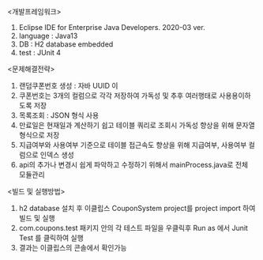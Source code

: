 <개발프레임워크>
1. Eclipse IDE for Enterprise Java Developers. 2020-03 ver.
2. language : Java13
3. DB : H2 database embedded
4. test : JUnit 4

<문제해결전략>
1. 랜덤쿠폰번호 생성 : 자바 UUID 이
2. 쿠폰번호는 3개의 컬럼으로 각각 저장하여 가독성 및 추후 여러행태로 사용용이하도록
저장 
3. 목록조회 : JSON 형식 사용 
4. 만료일은 현재일과 계산하기 쉽고 테이블 쿼리로 조회시 가독성 향상을 위해 문자열 형식으로 저장 
5. 지급여부와 사용여부 기준으로 테이블 접근속도 향상을 위해 지급여부, 사용여부 컬럼으로
인덱스 생성
6. api의 추가나 변경시 쉽게 파악하고 수정하기 위해서 mainProcess.java로 전체 모듈관리

<빌드 및 실행방법>
1. h2 database 설치 후 이클립스 CouponSystem project를 project import 하여 빌드 및 실행 
2. com.coupons.test 패키지 안의 각 테스트 파일을 우클릭후 Run as 에서
Junit Test 를 클릭하여 실행 
3. 결과는 이클립스의 콘솔에서 확인가능 